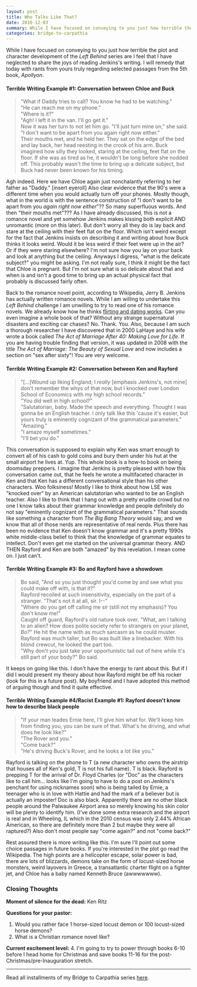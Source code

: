 ```yaml
---
layout: post
title: Who Talks Like That?
date: 2016-12-03
summary: While I have focused on conveying to you just how terrible the plot and character development of the <em>Left Behind</em> series are I feel that I have neglected to share the joys of reading Jenkins's writing...
categories: bridge-to-carpathia
---
```

While I have focused on conveying to you just how terrible the plot and character development of the <em>Left Behind</em> series are I feel that I have neglected to share the joys of reading Jenkins's writing. I will remedy that today with rants from yours truly regarding selected passages from the 5th book, <em>Apollyon</em>.

<h4>Terrible Writing Example #1: Conversation between Chloe and Buck</h4>

<blockquote>"What if Daddy tries to call? You know he had to be watching."
<br>"He can reach me on my phone."
<br>"Where is it?"
<br>"Agh! I left it in the van. I'll go get it."
<br>Now it was her turn to not let him go. "I'll just turn mine on," she said. "I don't want to be apart from you again right now either."
<br>Their mouths met, and he held her. They sat on the edge of the bed and lay back, her head reesting in the crook of his arm. Buck imagined how silly they looked, staring at the ceiling, feet flat on the floor. If she was as tired as he, it wouldn't be long before she nodded off. This probably wasn't the time to bring up a delicate subject, but Buck had never been known for his timing.</blockquote>

Agh indeed. Here we have Chloe again just nonchalantly referring to her father as "Daddy." [insert eyeroll] Also clear evidence that the 90's were a different time when you would actually turn off your phones. Mostly though, what in the world is with the sentence construction of "I don't want to be apart from you <em>again right now either</em>"?? So many superfluous words. And then "their mouths met"??? As I have already discussed, this is not a romance novel and yet somehow Jenkins makes kissing both explicit AND unromantic (more on this later). But don't worry all they do is lay back and stare at the ceiling with their feet flat on the floor. Which isn't weird except for the fact that Jenkins insists on describing it and writing about how Buck thinks it looks weird. Would it be less weird if their feet were up in the air? Or if they were staring elsewhere? I'm not sure how you lay on your back and look at anything but the ceiling. Anyways I digress, "what is the delicate subject?" you might be asking. I'm not really sure, I think it might be the fact that Chloe is pregnant. But I'm not sure what is so delicate about that and when is and isn't a good time to bring up an actual physical fact that probably is discussed fairly often. 

Back to the romance novel point, according to Wikipedia, Jerry B. Jenkins has actually written romance novels. While I am willing to undertake this <em>Left Behind</em> challenge I am unwilling to try to read one of his romance novels. We already know how he thinks <a href="https://hsureads.github.io/bridge-to-carpathia/2016/11/21/how-to-find-a-guy/">flirting and dating works</a>. Can you even imagine a whole book of that? Without any strange supernatural disasters and exciting car chases? No. Thank. You. Also, because I am such a thorough researcher I have discovered that in 2000 LaHaye and his wife wrote a book called <em>The Act of Marriage After 40: Making Love for Life</em>. If you are having trouble finding that version, it was updated in 2008 with the title <em>The Act of Marriage: The Beauty of Sexual Love</em> and now includes a section on "sex after sixty"! You are very welcome.

<h4>Terrible Writing Example #2: Conversation between Ken and Rayford</h4>

<blockquote>"[...]Wound up liking England; I <em>really</em> [emphasis Jenkins's, not mine] don't remember the whys of that now, but I knocked over London School of Economics with my high school records."
<br>"You did well in high school?"
<br>"Salutatorian, baby. Made the speech and everything. Thought I was gonna be an English teacher. I only talk like this 'cause it's easier, but yours truly is eminently cognizant of the grammatical parameters."
<br>"Amazing."
<br>"I amaze myself sometimes."
<br>"I'll bet you do."</blockquote>

This conversation is supposed to explain why Ken was smart enough to convert all of his cash to gold coins and bury them under his hut at the small airport he lives at. Yup. This whole book is a how-to book on being doomsday preppers. I imagine that Jenkins is pretty pleased with how this conversation came out, that he feels he wrote a multifaceted character in Ken and that Ken has a different conversational style than his other characters. Woo folksiness! Mostly I like to think about how LSE was "knocked over" by an American salutatorian who wanted to be an English teacher. Also I like to think that I hang out with a pretty erudite crowd but no one I know talks about their grammar knowledge and people definitely do not say "eminently cognizant of the grammatical parameters." That sounds like something a character from <em>The Big Bang Theory</em> would say, and we know that all of those nerds are representative of real nerds. Plus there has been no evidence that Ken doesn't know grammar and it's a pretty 1990s white middle-class belief to think that the knowledge of grammar equates to intellect. Don't even get me started on the universal grammar theory. AND THEN Rayford and Ken are both "amazed" by this revelation. I mean come on. I just can't.

<h4>Terrible Writing Example #3: Bo and Rayford have a showdown</h4>

<blockquote>Bo said, "And so you just thought you'd come by and see what you could make off with, is that it?"
<br>Rayford recoiled at such insensitivity, especially on the part of a stranger. "That's not it at all, sir. I--"
<br>"Where do you get off calling me <em>sir</em> (still not my emphasis)? You don't know me!"
<br>Caught off guard, Rayford's old nature took over. "What, am I talking to an alien? How does polite society refer to strangers on your planet, <em>Bo?</em>" He hit the name with as much sarcasm as he could muster. Rayford was much taller, but Bo was built like a linebacker. With his blond crewcut, he looked the part too.
<br>"Why don't you just take your opportunistic tail out of here while it's still part of your body?" Bo said.</blockquote>

It keeps on going like this. I don't have the energy to rant about this. But if I did I would present my theory about how Rayford might be off his rocker (look for this in a future post). My boyfriend and I have adopted this method of arguing though and find it quite effective.

<h4>Terrible Writing Example #4/Racist Example #1: Rayford doesn't know how to describe black people</h4>

<blockquote>"If your man leades Ernie here, I'll give him what for. We'll keep him from finding you, you can be sure of that. What's he driving, and what does he look like?"
<br>"The Rover and you."
<br>"Come back?"
<br>"He's driving Buck's Rover, and he looks a lot like you."</blockquote>

Rayford is talking on the phone to T (a new character who owns the airstrip that houses all of Ken's gold, T is not his full name). T is black. Rayford is prepping T for the arrival of Dr. Floyd Charles (or "Doc" as the characters like to call him... looks like I'm going to have to do a post on Jenkins's penchant for using nicknames soon) who is being tailed by Ernie, a teenager who is in love with Hattie and had the mark of a believer but is actually an imposter! Doc is also black. Apparently there are no other black people around the Palwaukee Airport area so merely knowing his skin color will be plenty to identify him. (I've done some extra research and the airport is real and in Wheeling, IL which in the 2010 census was only 2.44% African American, so there are definitely more than 2 but maybe they were all raptured?) Also don't most people say "come again?" and not "come back?"

Rest assured there is more writing like this. I'm sure I'll point out some choice passages in future books. If you're interested in the plot go read the Wikipedia. The high points are a helicopter escape, solar power is bad, there are lots of blizzards, demons take on the form of locust-sized horse monsters, weird layovers in Greece, a transatlantic charter flight on a fighter jet, and Chloe has a baby named Kenneth Bruce (awwwwwww).

<h3>Closing Thoughts</h3>

**Moment of silence for the dead:** Ken Ritz

**Questions for your pastor:**
<ol>
<li>Would you rather face 1 horse-sized locust demon or 100 locust-sized horse demons?</li>
<li>What is a Christian romance novel like?</li>
</ol>

**Current excitement level:** 4. I'm going to try to power through books 6-10 before I head home for Christmas and save books 11-16 for the post-Christmas/pre-Inauguration stretch.
<hr>
Read all installments of my Bridge to Carpathia series <a href="https://hsureads.github.io/category/bridge-to-carpathia/">here</a>.

